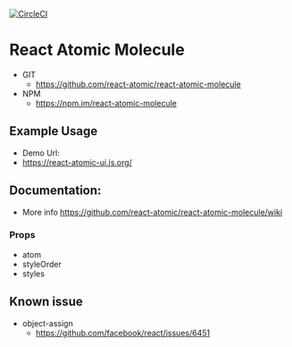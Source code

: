 
[![CircleCI](https://circleci.com/gh/react-atomic/react-atomic-molecule/tree/master.svg?style=svg)](https://circleci.com/gh/react-atomic/react-atomic-molecule/tree/master)

React Atomic Molecule 
===============
   * GIT
      * https://github.com/react-atomic/react-atomic-molecule  
   * NPM
      * https://npm.im/react-atomic-molecule 

## Example Usage
   * Demo Url:
   * https://react-atomic-ui.js.org/ 

## Documentation:
   * More info https://github.com/react-atomic/react-atomic-molecule/wiki

### Props
   * atom
   * styleOrder
   * styles

## Known issue
   * object-assign
      * https://github.com/facebook/react/issues/6451
